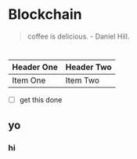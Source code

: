 # Blockchain



> coffee is delicious. - Daniel Hill.

#

| Header One     | Header Two     |
| :------------- | :------------- |
| Item One       | Item Two       |

- [ ] get this done

## yo
### hi
